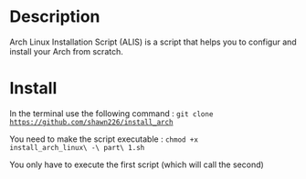 <h1>Description</h1>
Arch Linux Installation Script (ALIS) is a script that helps you to configur and install your Arch from scratch.

<h1>Install</h1>

In the terminal use the following command :
<code>git clone https://github.com/shawn226/install_arch</code>

You need to make the script executable :
<code>chmod +x install_arch_linux\ -\ part\ 1.sh</code>

You only have to execute the first script (which will call the second)
